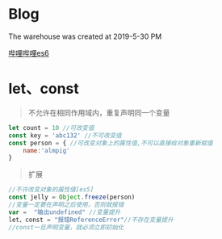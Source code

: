 # Blog
The warehouse was created at 2019-5-30 PM

[哔哩哔哩es6](https://www.bilibili.com/video/av47304735?from=search&seid=725075707626700437)

# let、const

> 不允许在相同作用域内，重复声明同一个变量

```javascript
let count = 10 //可改变值
const key = 'abc132' //不可改变值
const person = { //可改变对象上的属性值,不可以直接给对象重新赋值
    name:'almpig'
}
```

> 扩展

```javascript
//不许改变对象的属性值[es5]
const jelly = Object.freeze(person)
//变量一定要在声明之后使用，否则就报错
var =  "输出undefined" //变量提升
let、const = "报错ReferenceError"//不存在变量提升
//const一旦声明变量，就必须立即初始化
```



